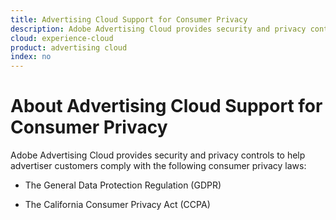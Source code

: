 ```yaml
---
title: Advertising Cloud Support for Consumer Privacy
description: Adobe Advertising Cloud provides security and privacy controls to help advertiser customers comply with consumer privacy laws.
cloud: experience-cloud
product: advertising cloud
index: no
---
```


# About Advertising Cloud Support for Consumer Privacy

Adobe Advertising Cloud provides security and privacy controls to help advertiser customers comply with the following consumer privacy laws:

* The General Data Protection Regulation (GDPR)

* The California Consumer Privacy Act (CCPA)
